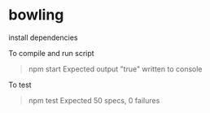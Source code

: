 # bowling

install dependencies

To compile and run script
> npm start
Expected output "true" written to console

To test
> npm test
Expected 50 specs, 0 failures
